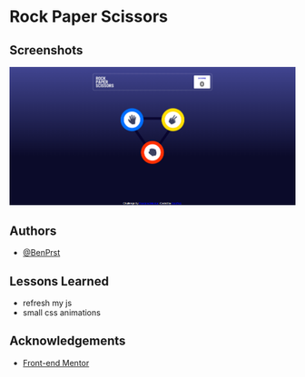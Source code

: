 # Rock Paper Scissors

## Screenshots

![App Screenshot](./assets/design/RPS.png)

## Authors

- [@BenPrst](https://github.com/BenPrst)

## Lessons Learned

- refresh my js
- small css animations

## Acknowledgements

 - [Front-end Mentor](https://www.frontendmentor.io/)
